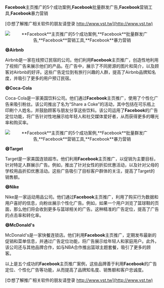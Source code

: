**Facebook**主页推广的5个成功案例,**Facebook**批量群发广告,**Facebook**营销工具,**Facebook**暴力营销

[😍想了解推广相关软件的朋友请登录 http://www.vst.tw](http://www.vst.tw)

 <center><img src="https://vst.tw/MP4/tuiguang/png/6.png" alt="**Facebook**主页推广的5个成功案例,**Facebook**批量群发广告,**Facebook**营销工具,**Facebook**暴力营销"></center>

**😄Airbnb**

Airbnb是一家在线预订民宿的公司。他们利用**Facebook**主页推广，创造性地利用了视频广告来展示他们的产品。在广告中，展示了不同房源的图片和简介，以及顾客对Airbnb的好评。这些广告定位到有旅行兴趣的人群，提高了Airbnb品牌知名度，并吸引了更多的用户预订民宿。

**😄Coca-Cola**

Coca-Cola是一家美国饮料公司。他们通过**Facebook**主页推广，使用了个性化广告来吸引粉丝。该公司推出了名为“Share a Coke”的活动，其中包括在可乐瓶上印刷个人姓名，并鼓励顾客与朋友分享这些饮料。该公司运用了**Facebook**的广告定位功能，将广告针对性地展示给年轻人和社交媒体爱好者，从而获得更多的曝光率和购买率。

 <center><img src="https://vst.tw/MP4/tuiguang/png/3.png" alt="**Facebook**主页推广的5个成功案例,**Facebook**批量群发广告,**Facebook**营销工具,**Facebook**暴力营销"></center>

**😄Target**

Target是一家美国连锁超市。他们利用**Facebook**主页推广，以促销为主要目标，针对特定人群展示广告。例如，推出了针对女性的折扣优惠活动，以及针对父母的学校用品折扣优惠活动。这些广告吸引了目标客户群体的关注，提高了Target的销售额。

**😄Nike**

Nike是一家运动用品公司。他们通过**Facebook**主页推广，利用了购买行为数据和用户喜好的信息，向粉丝展示个性化广告。例如，如果一个用户浏览了篮球鞋的页面，那么他们将会收到更多与篮球相关的广告。这种精准的广告定位，提高了广告的点击率和转化率。

**😄McDonald's**

McDonald's是一家快餐连锁店。他们利用**Facebook**主页推广，定期发布最新的促销和菜单信息，并通过广告定位功能，将广告展示给年轻人和家庭用户。此外，该公司还与其他品牌合作，如与NBA合作推出篮球主题套餐，吸引了更多的顾客。

以上是五个成功的**Facebook**主页推广案例，这些品牌善于利用**Facebook**的广告定位、个性化广告等功能，从而提高了品牌知名度、销售额和客户忠诚度。

[😍想了解推广相关软件的朋友请登录 http://www.vst.tw](http://www.vst.tw)



